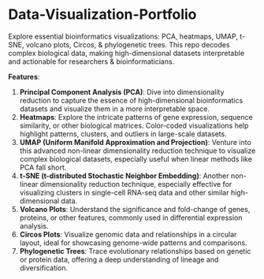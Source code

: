 # Data-Visualization-Portfolio
Explore essential bioinformatics visualizations: PCA, heatmaps, UMAP, t-SNE, volcano plots, Circos, &amp; phylogenetic trees. This repo decodes complex biological data, making high-dimensional datasets interpretable and actionable for researchers &amp; bioinformaticians.

**Features**:
1. **Principal Component Analysis (PCA)**: Dive into dimensionality reduction to capture the essence of high-dimensional bioinformatics datasets and visualize them in a more interpretable space.
2. **Heatmaps**: Explore the intricate patterns of gene expression, sequence similarity, or other biological matrices. Color-coded visualizations help highlight patterns, clusters, and outliers in large-scale datasets.
3. **UMAP (Uniform Manifold Approximation and Projection)**: Venture into this advanced non-linear dimensionality reduction technique to visualize complex biological datasets, especially useful when linear methods like PCA fall short.
4. **t-SNE (t-distributed Stochastic Neighbor Embedding)**: Another non-linear dimensionality reduction technique, especially effective for visualizing clusters in single-cell RNA-seq data and other similar high-dimensional data.
5. **Volcano Plots**: Understand the significance and fold-change of genes, proteins, or other features, commonly used in differential expression analysis.
6. **Circos Plots**: Visualize genomic data and relationships in a circular layout, ideal for showcasing genome-wide patterns and comparisons.
7. **Phylogenetic Trees**: Trace evolutionary relationships based on genetic or protein data, offering a deep understanding of lineage and diversification.
